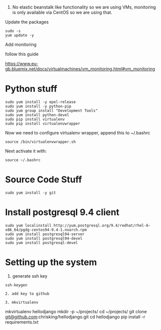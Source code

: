 1. No elastic beanstalk like functionality so we are using VMs, monitoring is only available
via CentOS so we are using that.


Update the packages
```
sudo -s
yum update -y
```

Add monitoring

follow this guide

https://www.eu-gb.bluemix.net/docs/virtualmachines/vm_monitoring.html#vm_monitoring


# Python stuff

```
sudo yum install -y epel-release
sudo yum install -y python-pip
sudo yum group install "Development Tools"
sudo yum install python-devel
sudo pip install virtualenv
sudo pip install virtualenvwrapper
```

Now we need to configure virtualenv wrapper, append this to ~/.bashrc  

```
source /bin/virtualenvwrapper.sh
```

Next activate it with:

```
source ~/.bashrc
```


# Source Code Stuff

```
sudo yum install -y git
```

# Install postgresql 9.4 client

```
sudo yum localinstall http://yum.postgresql.org/9.4/redhat/rhel-6-x86_64/pgdg-centos94-9.4-1.noarch.rpm
sudo yum install postgresql94-server
sudo yum install postgresql94-devel
sudo yum install postgresql-devel
```

# Setting up the system

1. generate ssh key

```
ssh-keygen

2. add key to github

3. mkvirtualenv

```
mkvirtualenv hellodjango
mkdir -p ~/projects/
cd ~/projects/
git clone git@github.com:chrisking/hellodjango.git
cd hellodjango
pip install -r requirements.txt
```
